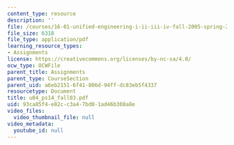 ```yaml
---
content_type: resource
description: ''
file: /courses/16-01-unified-engineering-i-ii-iii-iv-fall-2005-spring-2006/93ca85f4e82cc3a47bd01ad46b308a8e_u04_ps14_fall03.pdf
file_size: 6318
file_type: application/pdf
learning_resource_types:
- Assignments
license: https://creativecommons.org/licenses/by-nc-sa/4.0/
ocw_type: OCWFile
parent_title: Assignments
parent_type: CourseSection
parent_uid: a6eb2151-6f41-806d-94ff-dc83eb5f4337
resourcetype: Document
title: u04_ps14_fall03.pdf
uid: 93ca85f4-e82c-c3a4-7bd0-1ad46b308a8e
video_files:
  video_thumbnail_file: null
video_metadata:
  youtube_id: null
---
```

